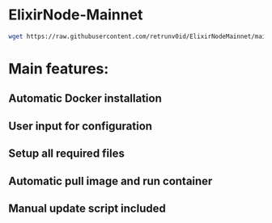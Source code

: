 # ElixirNode-Mainnet

   ```bash
wget https://raw.githubusercontent.com/retrunv0id/ElixirNodeMainnet/main/install-mainnet.sh && chmod +x install-mainnet.sh && ./install-mainnet.sh
   ```

# Main features:

## Automatic Docker installation

## User input for configuration

## Setup all required files

## Automatic pull image and run container

## Manual update script included
